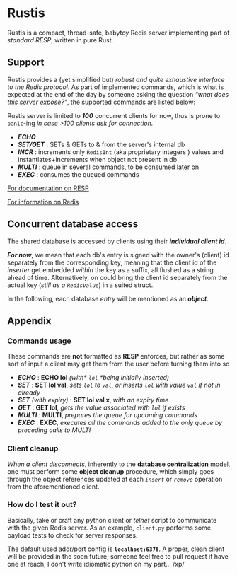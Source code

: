 # Rustis
Rustis is a compact, thread-safe, babytoy Redis server implementing  part of *standard RESP*, written in pure Rust.

## Support
Rustis provides a (yet simplified but) *robust and quite exhaustive interface to the Redis protocol*.
As part of implemented commands, which is what is expected at the end of the day by someone asking the question _"what does this server expose?"_, the supported commands are listed below:

Rustis server is limited to ***100*** concurrent clients for now, thus is prone to `panic`-ing *in case >100 clients ask for connection.*

- ***ECHO***
- ***SET/GET*** : SETs & GETs to & from the server's internal db
- ***INCR*** : increments only `RedisInt` (aka proprietary integers ) values and instantiates+increments when object not present in db
- ***MULTI*** : queue in several commands, to be consumed later on
- ***EXEC*** : consumes the queued commands

[For documentation on RESP](https://redis.io/docs/latest/develop/reference/protocol-spec/)

[For information on Redis](https://en.wikipedia.org/wiki/Redis)

## Concurrent database access
The shared database is accessed by clients using their _**individual client id**_.

_**For now**_, we mean that each db's entry is signed with the owner's (client) id separately from the corresponding key, meaning that the client id of the 
_inserter_ get embedded _within_ the key as a suffix, all flushed as a string ahead of time. Alternatively, on could bring the client id separately from the actual key (*still as a `RedisValue`*) in a suited struct.

In the following, each database _entry_ will be mentioned as an _**object**_.

## Appendix
### Commands usage
These commands are **not** formatted as **RESP** enforces, but rather as some sort of input a client may get them from the user before turning them into so

- ***ECHO*** : **ECHO lol** _(with* `lol` *being initially inserted)_
- ***SET*** : **SET lol val**, _sets `lol` to `val`, or inserts `lol` with value `val` if not in already_
- _**SET** (with expiry)_ : **SET lol val x**, _with an expiry time_
- ***GET*** : **GET lol**, _gets the value associated with `lol` if exists_
- ***MULTI*** : **MULTI**, _prepares the queue for upcoming commands_
- ***EXEC*** : **EXEC**, _executes all the commands added to the only queue by preceding calls to MULTI_

### Client cleanup
_When a client disconnects_, inherently to the **database centralization** model, one must perform some **object cleanup** procedure, which simply goes through the object references updated at each _`insert`_ or _`remove`_ operation from the aforementioned client.

### How do I test it out?

Basically, take or craft any python client or *telnet* script to communicate with the given Redis server. As an example, `client.py` performs some payload tests to check for server responses. 

The default used addr/port config is **`localhost:6378`**.
A proper, clean client will be provided in the soon future, someone feel free to pull request if have one at reach, I don't write idiomatic python on my part... /xp/
